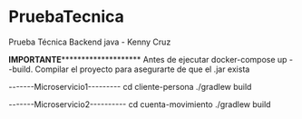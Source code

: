 # PruebaTecnica
Prueba Técnica Backend java - Kenny Cruz

******************IMPORTANTE**************************************
Antes de ejecutar docker-compose up --build.
Compilar el proyecto para asegurarte de que el .jar exista

-------Microservicio1---------
cd cliente-persona
./gradlew build

-------Microservicio2----------
cd cuenta-movimiento
./gradlew build


